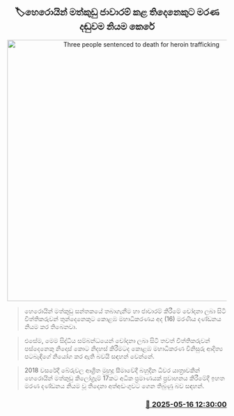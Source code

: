 <p align='center'><b><h2 align='center' title='Three people sentenced to death for heroin trafficking'>🏷හෙරොයින් මත්කුඩු ජාවාරම් කළ තිදෙනෙකුට මරණ දඬුවම නියම කෙරේ</h2></b></p>
<p align='center'><img src='https://helakuru.sgp1.cdn.digitaloceanspaces.com/esana/images/lib/court-2[1].jpg' width='600' alt='Three people sentenced to death for heroin trafficking'></p>

> හෙරොයින් මත්කුඩු සන්තකයේ තබාගැනීම හා ජාවාරම් කිරීමේ චෝදනා ලබා සිටි විත්තිකරුවන් තුන්දෙනෙකුට කොළඹ මහාධිකරණය අද (16) මරණීය දණ්ඩනය නියම කර තිබෙනවා.

> එසේම, මෙම සිද්ධිය සම්බන්ධයෙන් චෝදනා ලබා සිටි තවත් විත්තිකරුවන් පස්දෙනෙකු නිදොස් කොට නිදහස් කිරීමටද කොළඹ මහාධිකරණ විනිසුරු ආදිත්‍ය පටබැඳිගේ නියෝග කර ඇති බවයි සඳහන් වෙන්නේ.

> 2018 වසරේදී බේරුවල ආශ්‍රිත මුහුදු සීමාවේදී බහුදින ධීවර යාත්‍රාවකින් හෙරොයින් මත්කුඩු කිලෝග්‍රෑම් 17කට අධික ප්‍රමාණයක් ප්‍රවාහනය කිරීමේදී ඉහත මරණ දණ්ඩනය නියම වූ තිදෙනා අත්අඩංගුවට ගෙන තිබුණු බව සඳහන්.



<h3 align='right'><a href='https://www.helakuru.lk/esana/p/110141/'>📅 2025-05-16 12:30:00</a></h3>
